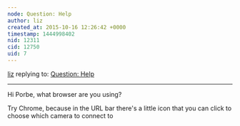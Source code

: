 ```yaml
---
node: Question: Help
author: liz
created_at: 2015-10-16 12:26:42 +0000
timestamp: 1444998402
nid: 12311
cid: 12750
uid: 7
---
```




[liz](../profile/liz) replying to: [Question: Help](../notes/porbe/10-16-2015/question-help)

----
Hi Porbe, what browser are you using?

Try Chrome, because in the URL bar there's a little icon that you can click to choose which camera to connect to